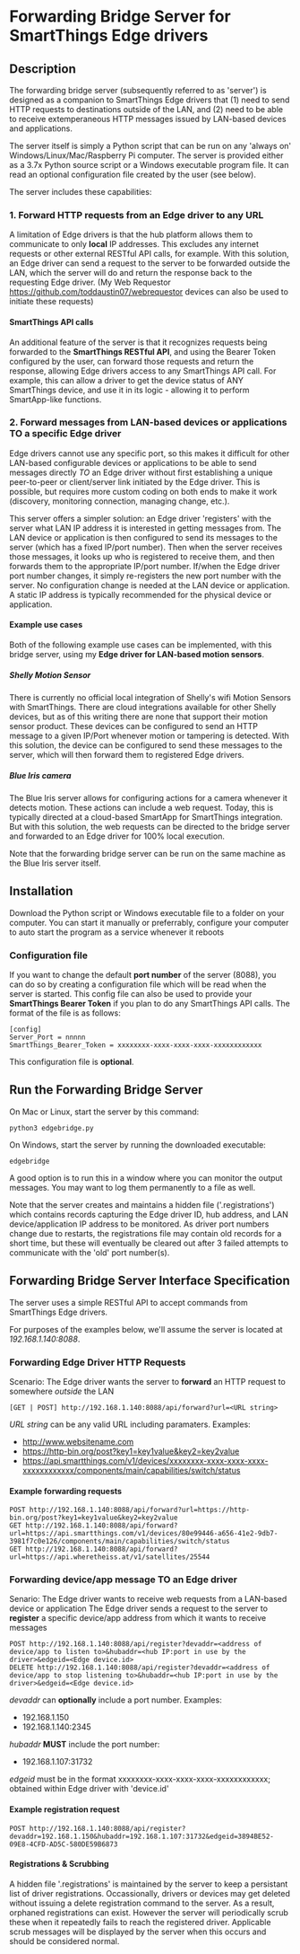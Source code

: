 # Forwarding Bridge Server for SmartThings Edge drivers
## Description
The forwarding bridge server (subsequently referred to as 'server') is designed as a companion to SmartThings Edge drivers that (1) need to send HTTP requests to destinations outside of the LAN, and (2) need to be able to receive extemperaneous HTTP messages issued by LAN-based devices and applications.

The server itself is simply a Python script that can be run on any 'always on' Windows/Linux/Mac/Raspberry Pi computer.  The server is provided either as a 3.7x Python source script or a Windows executable program file.  It can read an optional configuration file created by the user (see below).

The server includes these capabilities:
### 1. Forward HTTP requests from an Edge driver to any URL
A limitation of Edge drivers is that the hub platform allows them to communicate to only **local** IP addresses.  This excludes any internet requests or other external RESTful API calls, for example.  With this solution, an Edge driver can send a request to the server to be forwarded outside the LAN, which the server will do and return the response back to the requesting Edge driver.  (My Web Requestor https://github.com/toddaustin07/webrequestor devices can also be used to initiate these requests)
#### SmartThings API calls
An additional feature of the server is that it recognizes requests being forwarded to the **SmartThings RESTful API**, and using the Bearer Token configured by the user, can forward those requests and return the response, allowing Edge drivers access to any SmartThings API call.  For example, this can allow a driver to get the device status of ANY SmartThings device, and use it in its logic - allowing it to perform SmartApp-like functions.
### 2. Forward messages from LAN-based devices or applications TO a specific Edge driver
Edge drivers cannot use any specific port, so this makes it difficult for other LAN-based configurable devices or applications to be able to send messages directly *TO* an Edge driver without first establishing a unique peer-to-peer or client/server link initiated by the Edge driver.  This is possible, but requires more custom coding on both ends to make it work (discovery, monitoring connection, managing change, etc.).  

This server offers a simpler solution:  an Edge driver 'registers' with the server what LAN IP address it is interested in getting messages from.  The LAN device or application is then configured to send its messages to the server (which has a fixed IP/port number).  Then when the server receives those messages, it looks up who is registered to receive them, and then forwards them to the appropriate IP/port number.  If/when the Edge driver port number changes, it simply re-registers the new port number with the server.  No configuration change is needed at the LAN device or application.  A static IP address is typically recommended for the physical device or application.
#### Example use cases
Both of the following example use cases can be implemented, with this bridge server, using my **Edge driver for LAN-based motion sensors**.

##### Shelly Motion Sensor
There is currently no official local integration of Shelly's wifi Motion Sensors with SmartThings. There are cloud integrations available for other Shelly devices, but as of this writing there are none that support their motion sensor product.  These devices can be configured to send an HTTP message to a given IP/Port whenever motion or tampering is detected.  With this solution, the device can be configured to send these messages to the server, which will then forward them to registered Edge drivers.
##### Blue Iris camera
The Blue Iris server allows for configuring actions for a camera whenever it detects motion.  These actions can include a web request.  Today, this is typically directed at a cloud-based SmartApp for SmartThings integration.  But with this solution, the web requests can be directed to the bridge server and forwarded to an Edge driver for 100% local execution.  

Note that the forwarding bridge server can be run on the same machine as the Blue Iris server itself.

## Installation

Download the Python script or Windows executable file to a folder on your computer.  You can start it manually or preferrably, configure your computer to auto start the program as a service whenever it reboots 
### Configuration file
If you want to change the default **port number** of the server (8088), you can do so by creating a configuration file which will be read when the server is started.  This config file can also be used to provide your **SmartThings Bearer Token** if you plan to do any SmartThings API calls.
The format of the file is as follows:
```
[config]
Server_Port = nnnnn
SmartThings_Bearer_Token = xxxxxxxx-xxxx-xxxx-xxxx-xxxxxxxxxxxx
```
This configuration file is **optional**.

## Run the Forwarding Bridge Server

On Mac or Linux, start the server by this command:
```
python3 edgebridge.py
```
On Windows, start the server by running the downloaded executable:
```
edgebridge
```
A good option is to run this in a window where you can monitor the output messages.  You may want to log them permanently to a file as well.

Note that the server creates and maintains a hidden file ('.registrations') which contains records capturing the Edge driver ID, hub address, and LAN device/application IP address to be monitored.  As driver port numbers change due to restarts, the registrations file may contain old records for a short time, but these will eventually be cleared out after 3 failed attempts to communicate with the 'old' port number(s).

## Forwarding Bridge Server Interface Specification

The server uses a simple RESTful API to accept commands from SmartThings Edge drivers.

For purposes of the examples below, we'll assume the server is located at *192.168.1.140:8088*.

### Forwarding Edge Driver HTTP Requests
Scenario:  The Edge driver wants the server to **forward** an HTTP request to somewhere *outside* the LAN
```
[GET | POST] http://192.168.1.140:8088/api/forward?url=<URL string>
```
*URL string* can be any valid URL including paramaters.  Examples:
- http://www.websitename.com
- https://http-bin.org/post?key1=key1value&key2=key2value
- https://api.smartthings.com/v1/devices/xxxxxxxx-xxxx-xxxx-xxxx-xxxxxxxxxxxx/components/main/capabilities/switch/status

#### Example forwarding requests
```
POST http://192.168.1.140:8088/api/forward?url=https://http-bin.org/post?key1=key1value&key2=key2value
GET http://192.168.1.140:8088/api/forward?url=https://api.smartthings.com/v1/devices/80e99446-a656-41e2-9db7-3981f7c0e126/components/main/capabilities/switch/status
GET http://192.168.1.140:8088/api/forward?url=https://api.wheretheiss.at/v1/satellites/25544
```

### Forwarding device/app message TO an Edge driver
Senario:  The Edge driver wants to receive web requests from a LAN-based device or application
The Edge driver sends a request to the server to **register** a specific device/app address from which it wants to receive messages
```
POST http://192.168.1.140:8088/api/register?devaddr=<address of device/app to listen to>&hubaddr=<hub IP:port in use by the driver>&edgeid=<Edge device.id>
DELETE http://192.168.1.140:8088/api/register?devaddr=<address of device/app to stop listening to>&hubaddr=<hub IP:port in use by the driver>&edgeid=<Edge device.id>
```
*devaddr* can **optionally** include a port number.  Examples:
- 192.168.1.150
- 192.168.1.140:2345

*hubaddr* **MUST** include the port number:
- 192.168.1.107:31732

*edgeid* must be in the format xxxxxxxx-xxxx-xxxx-xxxx-xxxxxxxxxxxx; obtained within Edge driver with 'device.id'

#### Example registration request
```
POST http://192.168.1.140:8088/api/register?devaddr=192.168.1.150&hubaddr=192.168.1.107:31732&edgeid=3894BE52-09E8-4CFD-AD5C-580DE59B6873
```

#### Registrations & Scrubbing
A hidden file '.registrations' is maintained by the server to keep a persistant list of driver registrations.  Occassionally, drivers or devices may get deleted without issuing a delete registration command to the server.  As a result, orphaned registrations can exist.  However the server will periodically scrub these when it repeatedly fails to reach the registered driver.  Applicable scrub messages will be displayed by the server when this occurs and should be considered normal.
